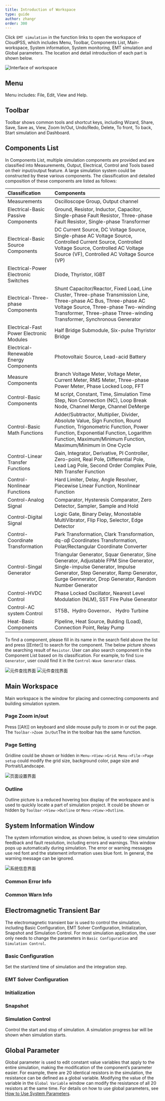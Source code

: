 ```yaml
---
title: Introduction of Workspace
type: guide
author: zhangr
order: 300
---
```


Click `EMT simulation` in the function links to open the workspace of CloudPSS, which includes Menu, Toolbar, Components List, Main-workspace, System information, System monitoring, EMT simulation and Global parameters. The location and detail introduction of each part is shown below. 

![Interface of workspace](User2/G1.png "Interface of workspace")

## Menu

Menu includes: File, Edit, View and Help.

## Toolbar

Toolbar shows common tools and shortcut keys, including Wizard, Share, Save, Save as, View, Zoom In/Out, Undo/Redo, Delete, To front, To back, Start simulation and Dashboard.


## Components List

In Components List, multiple simulation components are provided and are classified into Measurements, Output, Electrical, Control and Tools based on their input/output feature. A large simulation system could be constructed by these various components. The classification and detailed composition of these components are listed as follows:

| Classification | Components |
| :--- | :---  |
| Measurements | Oscilloscope Group, Output channel |
| Electrical-Basic Passive Components | Ground, Resistor, Inductor, Capacitor, Single-phase Fault Resistor, Three-phase Fault Resistor, Single-phase Transformer |
| Electrical-Basic Source Components | DC Current Source, DC Voltage Source, Single-phase AC Voltage Source, Controlled Current Source, Controlled Voltage Source, Controlled AC Voltage Source (VF), Controlled AC Voltage Source (VP) |
| Electrical-Power Electronic Switches | Diode, Thyristor, IGBT |
| Electrical-Three-phase Components | Shunt Capacitor/Reactor, Fixed Load, Line Cluster, Three-phase Transmission Line, Three-phase AC Bus, Three-phase AC Voltage Source, Three-phase Two-winding Transformer, Three-phase Three-winding Transformer, Synchronous Generator |
| Electrical-Fast Power Electronic Modules | Half Bridge Submodule, Six-pulse Thyristor Bridge |
| Electrical-Renewable Energy Components | Photovoltaic Source, Lead-acid Battery |
| Measure Components | Branch Voltage Meter, Voltage Meter, Current Meter, RMS Meter, Three-phase Power Meter, Phase Locked Loop, FFT |
| Control-Basic Components | M script, Constant, Time, Simulation Time Step, Non Connection (NC), Loop Break Node, Channel Merge, Channel DeMerge |
| Control-Basic Math Functions | Adder/Subtractor, Multiplier, Divider, Absolute Value, Sign Function, Round Function, Trigonometric Function, Power Function, Exponential Function, Logarithm Function, Maximum/Minimum Function, Maximum/Minimum in One Cycle |
| Control-Linear Transfer Functions | Gain, Integrator, Derivative, PI Controller, Zero-point, Real Pole, Differential Pole, Lead Lag Pole, Second Order Complex Pole, Nth Transfer Function |
| Control-Nonlinear Functions | Hard Limiter, Delay, Angle Resolver, Piecewise Linear Function, Nonlinear Function |
| Control-Analog Signal | Comparator, Hysteresis Comparator, Zero Detector, Sampler, Sample and Hold |
| Control-Digital Signal | Logic Gate, Binary Delay, Monostable MultiVibrator, Flip Flop, Selector, Edge Detector |
| Control-Coordinate Transformation | Park Transformation, Clark Transformation, dq-αβ Coordinates Transformation, Polar/Rectangular Coordinate Converter |
| Control-Singal Generator | Triangular Generator, Squar Generator, Sine Generator, Adjustable FPM Sine Generator, Single-impulse Generator, Impulse Generator, Step Generator, Ramp Generator, Surge Gennerator, Drop Generator, Random Number Generator |
| Control-HVDC Control | Phase Locked Oscillator, Nearest Level Modulation (NLM), SST Fire Pulse Generator |
| Control-AC system Control| ST5B、Hydro Governor、 Hydro Turbine |
| Heat-Basic Components | Pipeline, Heat Source, Bulding (Load), Connection Point, Relay Pump |


To find a component, please fill in its name in the search field above the list and press [[Enter]] to search for the component. The below picture shows the searching result of `Resistor`. User can also search component in the Component List based on its classification. For example, to find `Sine Generator`, user could find it in the `Control-Wave Generator` class.

![元件查找界面](User2/G2.png "Using search filed to find components")
![元件查找界面](User2/G3.png "finding components by category")

## Main Workspace

Main workspace is the window for placing and connecting components and building simulation system.

### Page Zoom in/out

Press [[Alt]] on keyboard and slide mouse pully to zoom in or out the page. The `Toolbar->Zoom In/Out`The  in the toolbar has the same function.

### Page Setting

Gridline could be shown or hidden in `Menu->View->Grid`. `Menu->File->Page setup` could modify the grid size, background color, page size and Portrait/Landscape.

![页面设置界面](User2/G4.png "Page setting interface")

### Outline

Outline picture is a reduced hovering box display of the workspace and is used to quickly locate a part of simulation project. It could be shown or hidden by `Toolbar->View->Outline` or `Menu->View->Outline`.

## System Information Window

The system information window, as shown below, is used to view simulation feedback and fault resolution, including errors and warnings. This window pops up automatically during simulation. The error or warning messages use red font and the statement information uses blue font. In general, the warning message can be ignored.

![系统信息界面](User2/G5.png "Picture of system information window")

### Common Error Info

### Common Warn Info

## Electromagnetic Transient Bar
	
The electromagnetic transient bar is used to control the simulation, including Basic Configuration, EMT Solver Configuration, Initialization, Snapshot and Simulation Control. For most simulation application, the user only needs to change the parameters in `Basic Configuration` and `Simulation Control`.

### Basic Configuration

Set the start/end time of simulation and the integration step.

### EMT Solver Configuration

### Initialization

### Snapshot

### Simulation Control

Control the start and stop of simulation. A simulation progress bar will be shown when simulation starts.

## Global Parameter

Global parameter is used to edit constant value variables that apply to the entire simulation, making the modification of the component’s parameter easier. For example, there are 20 identical resistors in the simulation, the resistance can be defined as a global variable. Modifying the value of the variable in the `Global Variable` window can modify the resistance of all 20 resistors at the same time. For details on how to use global parameters, see [How to Use System Parameters](../features/ParameterSystem.html).




